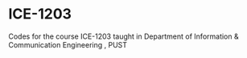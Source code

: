 # ICE-1203
Codes for the course ICE-1203 taught in Department of Information &amp; Communication Engineering , PUST
